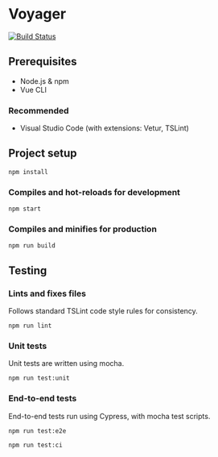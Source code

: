 # Voyager
[![Build Status](https://dev.azure.com/jasonmash/voyager/_apis/build/status/jasonmash.voyager?branchName=master)](https://dev.azure.com/jasonmash/voyager/_build/latest?definitionId=3&branchName=master)

## Prerequisites
- Node.js & npm
- Vue CLI

### Recommended
- Visual Studio Code (with extensions: Vetur, TSLint)

## Project setup
```
npm install
```

### Compiles and hot-reloads for development
```
npm start
```

### Compiles and minifies for production
```
npm run build
```

## Testing

### Lints and fixes files
Follows standard TSLint code style rules for consistency.
```
npm run lint
```

### Unit tests
Unit tests are written using mocha.
```
npm run test:unit
```

### End-to-end tests
End-to-end tests run using Cypress, with mocha test scripts.
```
npm run test:e2e

npm run test:ci
```
